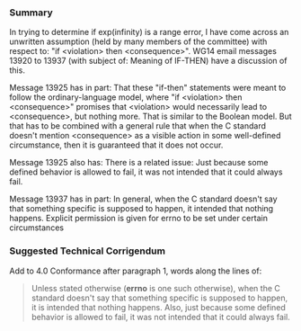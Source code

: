 ### Summary

In trying to determine if exp(infinity) is a range error, I have come across an
unwritten assumption (held by many members of the committee) with respect to:
"if \<violation\> then \<consequence\>". WG14 email messages 13920 to 13937
(with subject of: Meaning of IF-THEN) have a discussion of this.

Message 13925 has in part: That these "if-then" statements were meant to follow
the ordinary-language model, where "if \<violation\> then \<consequence\>"
promises that \<violation\> would necessarily lead to \<consequence\>, but
nothing more. That is similar to the Boolean model. But that has to be combined
with a general rule that when the C standard doesn't mention \<consequence\> as
a visible action in some well-defined circumstance, then it is guaranteed that
it does not occur.

Message 13925 also has: There is a related issue: Just because some defined
behavior is allowed to fail, it was not intended that it could always fail.

Message 13937 has in part: In general, when the C standard doesn't say that
something specific is supposed to happen, it intended that nothing happens.
Explicit permission is given for errno to be set under certain circumstances

### Suggested Technical Corrigendum

Add to 4.0 Conformance after paragraph 1, words along the lines of:

> Unless stated otherwise (**errno** is one such otherwise), when the C standard
> doesn't say that something specific is supposed to happen, it is intended that
> nothing happens. Also, just because some defined behavior is allowed to fail, it
> was not intended that it could always fail.
